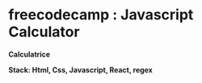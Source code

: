 # freecodecamp : Javascript Calculator

**Calculatrice**


**Stack: Html, Css, Javascript, React, regex**
